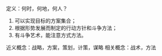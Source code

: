 定义：何时，何地，何人？
1. 可以实现目标的方案集合；
2. 根据形势发展而制定的行动方针和斗争方法；
3. 有斗争艺术，能注意方式方法。

近义概念：战略，方案，策划，计策，谋略
相关概念：战术，方法